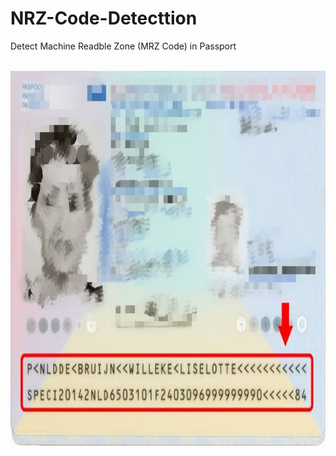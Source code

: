 # NRZ-Code-Detecttion
Detect Machine Readble Zone (MRZ Code) in Passport

<p align="center">
  &nbsp;&nbsp;
<img src="https://github.com/Fady-Shehata/MRZ_Code_Detection/blob/main/IMG_20230520_170012.jpg" width=900" height="600" />
&nbsp;&nbsp;

</p>
